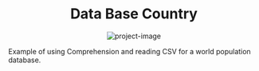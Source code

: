 <h1 align="center" id="title">Data Base Country</h1>

<p align="center"><img src="https://socialify.git.ci/BogdanRivera/DataBaseCountry/image?font=Source%20Code%20Pro&amp;language=1&amp;name=1&amp;owner=1&amp;pattern=Circuit%20Board&amp;theme=Dark" alt="project-image"></p>

<p id="description">Example of using Comprehension and reading CSV for a world population database.</p>
